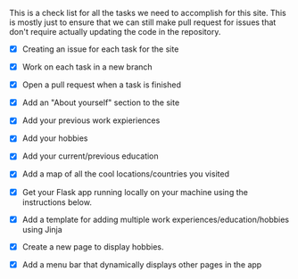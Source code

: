 This is a check list for all the tasks we need to accomplish for this site.
This is mostly just to ensure that we can still make pull request for issues that don't require actually updating the code in the repository.


- [x] Creating an issue for each task for the site
- [x] Work on each task in a new branch
- [x] Open a pull request when a task is finished
- [x] Add an "About yourself" section to the site
- [x] Add your previous work expieriences
- [x] Add your hobbies
- [x] Add your current/previous education
- [x] Add a map of all the cool locations/countries you visited
- [x] Get your Flask app running locally on your machine using the instructions below.
- [x] Add a template for adding multiple work experiences/education/hobbies using Jinja
- [x] Create a new page to display hobbies.
- [x] Add a menu bar that dynamically displays other pages in the app
 
